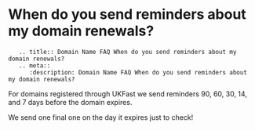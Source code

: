 # When do you send reminders about my domain renewals?

```eval_rst
   .. title:: Domain Name FAQ When do you send reminders about my domain renewals?
   .. meta::
      :description: Domain Name FAQ When do you send reminders about my domain renewals?
```


For domains registered through UKFast we send reminders 90, 60, 30, 14, and 7 days before the domain expires.


We send one final one on the day it expires just to check!

